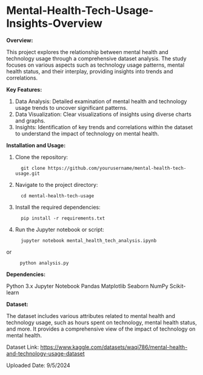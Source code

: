 # Mental-Health-Tech-Usage-Insights-Overview

**Overview:**

This project explores the relationship between mental health and technology usage through a comprehensive dataset analysis. The study focuses on various aspects such as technology usage patterns, mental health status, and their interplay, providing insights into trends and correlations.

**Key Features:**

1. Data Analysis: Detailed examination of mental health and technology usage trends to uncover significant patterns.
2. Data Visualization: Clear visualizations of insights using diverse charts and graphs.
3. Insights: Identification of key trends and correlations within the dataset to understand the impact of technology on mental health.

**Installation and Usage:**

1. Clone the repository:


         git clone https://github.com/yourusername/mental-health-tech-usage.git


2. Navigate to the project directory:


         cd mental-health-tech-usage


3. Install the required dependencies:


         pip install -r requirements.txt


4. Run the Jupyter notebook or script:


         jupyter notebook mental_health_tech_analysis.ipynb


or


         python analysis.py



**Dependencies:**

Python 3.x
Jupyter Notebook
Pandas
Matplotlib
Seaborn
NumPy
Scikit-learn


**Dataset:**

The dataset includes various attributes related to mental health and technology usage, such as hours spent on technology, mental health status, and more. It provides a comprehensive view of the impact of technology on mental health.

Dataset Link: https://www.kaggle.com/datasets/waqi786/mental-health-and-technology-usage-dataset

Uploaded Date: 9/5/2024
